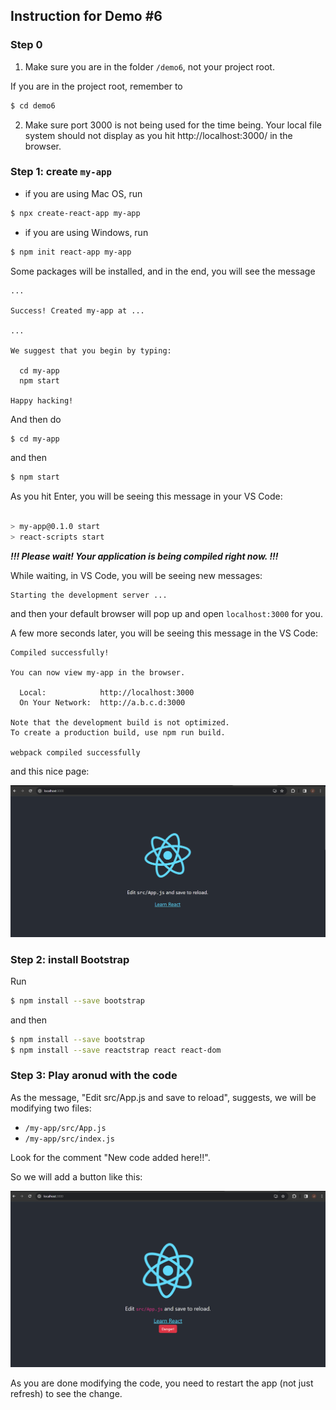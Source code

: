 ## Instruction for Demo #6

### Step 0
1. Make sure you are in the folder `/demo6`, not your project root.

If you are in the project root, remember to
```bash
$ cd demo6
```

2. Make sure port 3000 is not being used for the time being. Your local file system should not display as you hit http://localhost:3000/ in the browser.

### Step 1: create `my-app`

- if you are using Mac OS, run

```bash
$ npx create-react-app my-app
```

- if you are using Windows, run

```bash
$ npm init react-app my-app
```

Some packages will be installed, and in the end, you will see the message

```
...

Success! Created my-app at ...

...

We suggest that you begin by typing:

  cd my-app
  npm start

Happy hacking!
```

And then do

```bash
$ cd my-app
```

and then

```bash
$ npm start
```

As you hit Enter, you will be seeing this message in your VS Code:
```bash

> my-app@0.1.0 start
> react-scripts start

```

***!!! Please wait! Your application is being compiled right now. !!!*** 

While waiting, in VS Code, you will be seeing new messages:
```
Starting the development server ...
```

and then your default browser will pop up and open `localhost:3000` for you.

A few more seconds later, you will be seeing this message in the VS Code:

```
Compiled successfully!

You can now view my-app in the browser.

  Local:            http://localhost:3000
  On Your Network:  http://a.b.c.d:3000

Note that the development build is not optimized.
To create a production build, use npm run build.

webpack compiled successfully
```

and this nice page:

![my-app-start](/screenshots/demo6.png)

### Step 2: install Bootstrap

Run
```bash
$ npm install --save bootstrap
```

and then

```bash
$ npm install --save bootstrap
$ npm install --save reactstrap react react-dom
```

### Step 3: Play aronud with the code

As the message, "Edit src/App.js and save to reload", suggests, we will be modifying two files:
- `/my-app/src/App.js`
- `/my-app/src/index.js`

Look for the comment "New code added here!!".

So we will add a button like this:

![my-app-modifed](/screenshots/demo6_1.png)

As you are done modifying the code, you need to restart the app (not just refresh) to see the change.
